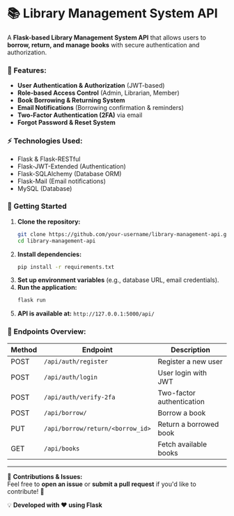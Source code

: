 # 📚 **Library Management System API**  

A **Flask-based Library Management System API** that allows users to **borrow, return, and manage books** with secure authentication and authorization.  

### **🔑 Features:**  
- **User Authentication & Authorization** (JWT-based)  
- **Role-based Access Control** (Admin, Librarian, Member)  
- **Book Borrowing & Returning System**  
- **Email Notifications** (Borrowing confirmation & reminders)  
- **Two-Factor Authentication (2FA)** via email  
- **Forgot Password & Reset System**  

### **⚡ Technologies Used:**  
- Flask & Flask-RESTful  
- Flask-JWT-Extended (Authentication)  
- Flask-SQLAlchemy (Database ORM)  
- Flask-Mail (Email notifications)  
- MySQL (Database)  

### **🚀 Getting Started**  
1. **Clone the repository:**  
   ```bash
   git clone https://github.com/your-username/library-management-api.git
   cd library-management-api
   ```
2. **Install dependencies:**  
   ```bash
   pip install -r requirements.txt
   ```
3. **Set up environment variables** (e.g., database URL, email credentials).  
4. **Run the application:**  
   ```bash
   flask run
   ```
5. **API is available at:** `http://127.0.0.1:5000/api/`  

### **📌 Endpoints Overview:**  
| Method | Endpoint | Description |
|--------|---------|------------|
| POST | `/api/auth/register` | Register a new user |
| POST | `/api/auth/login` | User login with JWT |
| POST | `/api/auth/verify-2fa` | Two-factor authentication |
| POST | `/api/borrow/` | Borrow a book |
| PUT | `/api/borrow/return/<borrow_id>` | Return a borrowed book |
| GET | `/api/books` | Fetch available books |

---

📌 **Contributions & Issues:**  
Feel free to **open an issue** or **submit a pull request** if you'd like to contribute! 🚀  

💡 **Developed with ❤️ using Flask**
